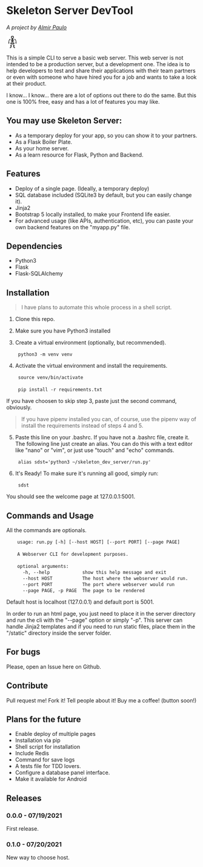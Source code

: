 # Skeleton Server DevTool
*A project by  [Almir Paulo](https://github.com/AlmirPaulo)*

![logo](https://raw.githubusercontent.com/AlmirPaulo/Mobile_Home_Server_DevTool/main/static/skeleton.png)

This is a simple CLI to serve a basic web server. This web server is not intended to be a production server, but a development one. The idea is to help developers to test and share their applications with their team partners or even with someone who have hired you for a job and wants to take a look at their product.

I know... I know... there are a lot of options out there to do the same. But this one is 100% free, easy and has a lot of features you may like.

## You may use Skeleton Server:

* As a temporary deploy for your app, so you can show it to your partners.
* As a Flask Boiler Plate.
* As your home server.
* As a learn resource for Flask, Python and Backend.


## Features

* Deploy of a single page. (Ideally, a temporary deploy)
* SQL database included (SQLite3 by default, but you can easily change it).
* Jinja2
* Bootstrap 5 locally installed, to make your Frontend life easier.
* For advanced usage (like APIs, authentication, etc), you can paste your own backend features on the "myapp.py" file.

## Dependencies

* Python3
* Flask
* Flask-SQLAlchemy

## Installation 
> I have plans to automate this whole process in a shell script.

1. Clone this repo.
2. Make sure you have Python3 installed
3. Create a virtual environment (optionally, but recommended).
    
        python3 -m venv venv

4. Activate the virtual environment and install the requirements.

        source venv/bin/activate

        pip install -r requirements.txt

If you have choosen to skip step 3, paste just the second command, obviously. 

> If you have pipenv installed you can, of course, use the pipenv way of install the requirements instead of steps 4 and 5. 

5. Paste this line on your .bashrc. If you have not a .bashrc file, create it. The following line just create an alias. You can do this with a text editor like "nano" or "vim", or just use "touch" and "echo" commands.

        alias sdst='python3 ~/skeleton_dev_server/run.py'

6. It's Ready! To make sure it's running all good, simply run:

        sdst  

You should see the welcome page at 127.0.0.1:5001.

## Commands and Usage
All the commands are optionals. 

        usage: run.py [-h] [--host HOST] [--port PORT] [--page PAGE]

        A Webserver CLI for development purposes.

        optional arguments:
          -h, --help            show this help message and exit
          --host HOST           The host where the webserver would run.
          --port PORT           The port where webserver would run
          --page PAGE, -p PAGE  The page to be rendered

Default host is localhost (127.0.0.1) and default port is 5001. 

In order to run an html page, you just need to place it in the server directory and run the cli with the "--page" option or simply "-p". This server can handle Jinja2 templates and if you need to run static files, place them in the "/static" directory inside the server folder.


## For bugs 
Please, open an Issue here on Github. 

## Contribute
Pull request me!
Fork it!
Tell people about it! 
Buy me a coffee!
(button soon!)

## Plans for the future

* Enable deploy of multiple pages
* Installation via pip
* Shell script for installation
* Include Redis
* Command for save logs
* A tests file for TDD lovers.
* Configure a database panel interface.
* Make it available for Android 

## Releases

### 0.0.0 - 07/19/2021 
First release. 

### 0.1.0 - 07/20/2021
New way to choose host.
